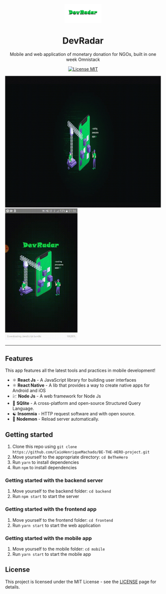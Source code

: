 <h1 align="center">
<br>
  <img src="./frontend/src/assets/logo.jpg" alt="DevRadar" width="120">
<br>
<br>
DevRadar
</h1>

<p align="center">Mobile and web application of monetary donation for NGOs, built in one week Omnistack</p>

<p align="center">
  <a href="https://opensource.org/licenses/MIT">
    <img src="https://img.shields.io/badge/License-MIT-blue.svg" alt="License MIT">
  </a>
</p>

<div>
  <img src="./frontend/src/assets/demo_web.gif" alt="demo-web" height="425" width="660">
  <img src="./mobile/assets/demo_app.gif" alt="demo-mobile" height="425">
</div>

<hr />

## Features

This app features all the latest tools and practices in mobile development!

- ⚛️ **React Js** 	- A JavaScript library for building user interfaces
- ⚛️ **React Native** 	- A lib that provides a way to create native apps for Android and iOS
- 💹 **Node Js** 	- A web framework for Node Js
- 📄 **SQlite** 		- A cross-platform and open-source Structured Query Language.
- ☯️ **Insomnia** 	- HTTP request software and with open source.
- 🔄 **Nodemon** 	- Reload server automatically.

## Getting started

1. Clone this repo using `git clone https://github.com/CaioHenriqueMachado/BE-THE-HERO-project.git`
2. Move yourself to the appropriate directory: `cd BeTheHero`<br />
3. Run `yarn` to install dependencies<br />
3. Run `npm` to install dependencies<br />


### Getting started with the backend server

1. Move yourself to the backend folder: `cd backend`
2. Run `npm start` to start the server

### Getting started with the frontend app

1. Move yourself to the frontend folder: `cd frontend`
2. Run `yarn start` to start the web application

### Getting started with the mobile app

1. Move yourself to the mobile folder: `cd mobile`
2. Run `yarn start` to start the mobile app


## License

This project is licensed under the MIT License - see the [LICENSE](https://opensource.org/licenses/MIT) page for details.

